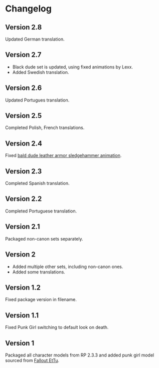 # Changelog

## Version 2.8
Updated German translation.

## Version 2.7
- Black dude set is updated, using fixed animations by Lexx.
- Added Swedish translation.

## Version 2.6
Updated Portugues translation.

## Version 2.5
Completed Polish, French translations.

## Version 2.4
Fixed [bald dude leather armor sledgehammer animation](https://github.com/BGforgeNet/Fallout2_Hero_Appearance/issues/2).

## Version 2.3
Completed Spanish translation.

## Version 2.2
Completed Portuguese translation.

## Version 2.1
Packaged non-canon sets separately.

## Version 2
- Added multiple other sets, including non-canon ones.
- Added some translations.

## Version 1.2
Fixed package version in filename.

## Version 1.1
Fixed Punk Girl switching to default look on death.

## Version 1
Packaged all character models from RP 2.3.3 and added punk girl model sourced from [Fallout EtTu](https://github.com/BGforgeNet/Fallout2_Restoration_Project/issues/14).
